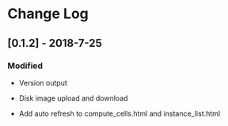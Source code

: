 # Change Log

## [0.1.2] - 2018-7-25

### Modified

- Version output

- Disk image upload and download

- Add auto refresh to compute_cells.html and instance_list.html
